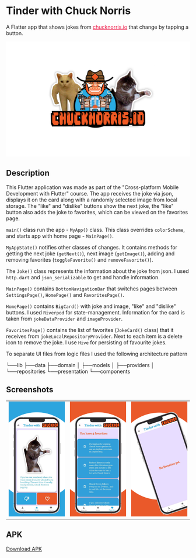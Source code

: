 # Tinder with Chuck Norris

A Flatter app that shows jokes from <a href="https://api.chucknorris.io/" target="_blank" style="color:#ED1543;">chucknorris.io</a> that change by tapping a button.

![Title (800 x 500 px)](https://github.com/Alyona-art/Tinder-with-Chuck-Norris-App/blob/main/screenshots/head.png)

## Description

This Flutter application was made as part of the "Cross-platform Mobile Development with Flutter" course. The app receives the joke via json, displays it on the card along with a randomly selected image from local storage. The "like" and "dislike" buttons show the next joke, the "like" button also adds the joke to favorites, which can be viewed on the favorites page.

``main()`` class run the app - ``MyApp()`` class. This class overrides ``colorScheme``, and starts app with home page -  ``MainPage()``.

``MyAppState()`` notifies other classes of changes. It contains methods for getting the next joke (``getNext()``), next image (``getImage()``), adding and removing favorites (``toggleFavorite()`` and ``removeFavorite()``).

The ``Joke()`` class represents the information about the joke from json. I used ``http.dart`` and ``json_serializable`` to get and handle information.

``MainPage()`` contains ``BottomNavigationBar`` that switches pages between ``SettingsPage()``, ``HomePage()`` and ``FavoritesPage()``. 

``HomePage()`` contains ``BigCard()`` with joke and image, "like" and "dislike" buttons. I used ``Riverpod`` for state-management. Information for the card is taken from ``jokeDataProvider`` and ``imageProvider``.

``FavoritesPage()`` contains the list of favorites (``JokeCard()`` class) that it receives from ``jokeLocalRepositoryProvider``. Next to each item is a delete icon to remove the joke. I use ``Hive`` for persisting of favourite jokes.

To separate UI files from logic files I used the following architecture pattern


└──lib
   ├──data 
   ├──domain
   │  ├──models
   │  ├──providers
   │  └──repositories
   └──presentation
      └──components
      

## Screenshots

<table width="100%">
  <tbody>
    <tr>
      <td width="1%"><img src="https://github.com/Alyona-art/Tinder-with-Chuck-Norris-App/blob/main/screenshots/2.png"/></td>
      <td width="1%"><img src="https://github.com/Alyona-art/Tinder-with-Chuck-Norris-App/blob/main/screenshots/3.png"/></td>
      <td width="1%"><img src="https://github.com/Alyona-art/Tinder-with-Chuck-Norris-App/blob/main/screenshots/5.png"/></td>
    </tr>
  </tbody>
</table>

## APK

<a href="https://drive.google.com/drive/folders/1SDB9YVoiZCUS-WUX3-SvLC-OygzMsANu?usp=sharing">Download APK</a>
